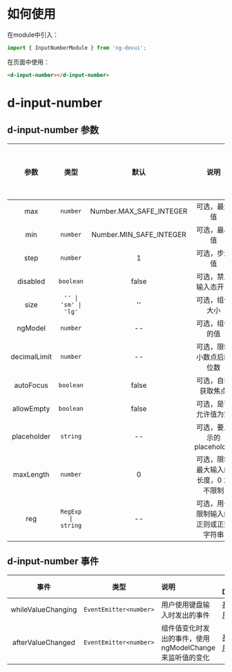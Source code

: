 # 如何使用

在module中引入：
```ts
import { InputNumberModule } from 'ng-devui';
```

在页面中使用：
```html
<d-input-number></d-input-number>
```

# d-input-number
## d-input-number 参数

|     参数     |        类型        |          默认           | 说明                                 | 跳转 Demo                                                                              |全局配置项| 
| :----------------: | :----------: | :----------------: | :---------------------: | :----------------------------------- | -------------------------------------------------------------------------------------- |
|     max      |      `number`      | Number.MAX_SAFE_INTEGER | 可选，最大值                         | [基本用法](demo#number-basic)                                 |
|     min      |      `number`      | Number.MIN_SAFE_INTEGER | 可选，最小值                         | [基本用法](demo#number-basic)                                 |
|     step     |      `number`      |            1            | 可选，步进值                         | [基本用法](demo#number-basic)                                 |
|   disabled   |     `boolean`      |          false          | 可选，禁止输入态开关                 | [禁止输入态](demo#number-disabled)                            |
|     size     |  `'' \| 'sm' \| 'lg'`  |           ''            | 可选，组件大小                       | [基本用法](demo#number-basic)                                 |
|   ngModel    |      `number`      |           --            | 可选，组件的值                       | [基本用法](demo#number-basic)                                 |
| decimalLimit |      `number`      |           --            | 可选，限制小数点后的位数             | [限制小数](demo#decimal-limit-auto-focus)      |
|  autoFocus   |     `boolean`      |          false          | 可选，自动获取焦点                   | [基本用法](demo#number-basic)      |
|  allowEmpty  |     `boolean`      |          false          | 可选，是否允许值为空                 | [允许空值](demo#number-empty)                                 |
| placeholder  |      `string`      |           --            | 可选，要显示的 placeholder           | [placeholder 和 maxLength](demo#number-placeholder-maxlength) |
|  maxLength   |      `number`      |            0            | 可选，限制最大输入的长度，0 为不限制 | [placeholder 和 maxLength](demo#number-placeholder-maxlength) |
|     reg      | `RegExp \| string` |           --            | 可选，用于限制输入的正则或正则字符串 | [正则限制](demo#number-reg)                                   |

## d-input-number 事件

|        事件        |          类型          | 说明                                                      | 跳转 Demo                                              |
| :----------------: | :--------------------: | :-------------------------------------------------------- | ------------------------------------------------------ |
| whileValueChanging | `EventEmitter<number>` | 用户使用键盘输入时发出的事件                              | [基本用法](demo#number-basic) |
| afterValueChanged  | `EventEmitter<number>` | 组件值变化时发出的事件，使用 ngModelChange 来监听值的变化 | [基本用法](demo#number-basic) |
